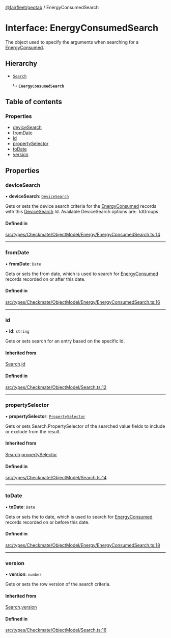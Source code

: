 [@fairfleet/geotab](../README.md) / EnergyConsumedSearch

# Interface: EnergyConsumedSearch

The object used to specify the arguments when searching for a [EnergyConsumed](EnergyConsumed.md).

## Hierarchy

- [`Search`](Search.md)

  ↳ **`EnergyConsumedSearch`**

## Table of contents

### Properties

- [deviceSearch](EnergyConsumedSearch.md#devicesearch)
- [fromDate](EnergyConsumedSearch.md#fromdate)
- [id](EnergyConsumedSearch.md#id)
- [propertySelector](EnergyConsumedSearch.md#propertyselector)
- [toDate](EnergyConsumedSearch.md#todate)
- [version](EnergyConsumedSearch.md#version)

## Properties

### deviceSearch

• **deviceSearch**: [`DeviceSearch`](DeviceSearch.md)

Gets or sets the device search criteria for the [EnergyConsumed](EnergyConsumed.md) records with this [DeviceSearch](DeviceSearch.md) Id. Available DeviceSearch options are:.
 <list><item><description>Id</description><description>Groups</description></item></list>

#### Defined in

[src/types/Checkmate/ObjectModel/Energy/EnergyConsumedSearch.ts:14](https://github.com/fairfleet/geotab/blob/b682f10/src/types/Checkmate/ObjectModel/Energy/EnergyConsumedSearch.ts#L14)

___

### fromDate

• **fromDate**: `Date`

Gets or sets the from date, which is used to search for [EnergyConsumed](EnergyConsumed.md) records recorded on or after this date.

#### Defined in

[src/types/Checkmate/ObjectModel/Energy/EnergyConsumedSearch.ts:16](https://github.com/fairfleet/geotab/blob/b682f10/src/types/Checkmate/ObjectModel/Energy/EnergyConsumedSearch.ts#L16)

___

### id

• **id**: `string`

Gets or sets search for an entry based on the specific Id.

#### Inherited from

[Search](Search.md).[id](Search.md#id)

#### Defined in

[src/types/Checkmate/ObjectModel/Search.ts:12](https://github.com/fairfleet/geotab/blob/b682f10/src/types/Checkmate/ObjectModel/Search.ts#L12)

___

### propertySelector

• **propertySelector**: [`PropertySelector`](PropertySelector.md)

Gets or sets Search.PropertySelector of the searched value fields to include or exclude from the result.

#### Inherited from

[Search](Search.md).[propertySelector](Search.md#propertyselector)

#### Defined in

[src/types/Checkmate/ObjectModel/Search.ts:14](https://github.com/fairfleet/geotab/blob/b682f10/src/types/Checkmate/ObjectModel/Search.ts#L14)

___

### toDate

• **toDate**: `Date`

Gets or sets the to date, which is used to search for [EnergyConsumed](EnergyConsumed.md) records recorded on or before this date.

#### Defined in

[src/types/Checkmate/ObjectModel/Energy/EnergyConsumedSearch.ts:18](https://github.com/fairfleet/geotab/blob/b682f10/src/types/Checkmate/ObjectModel/Energy/EnergyConsumedSearch.ts#L18)

___

### version

• **version**: `number`

Gets or sets the row version of the search criteria.

#### Inherited from

[Search](Search.md).[version](Search.md#version)

#### Defined in

[src/types/Checkmate/ObjectModel/Search.ts:16](https://github.com/fairfleet/geotab/blob/b682f10/src/types/Checkmate/ObjectModel/Search.ts#L16)
